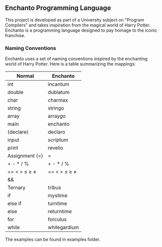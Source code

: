 ## Enchanto Programming Language

This project is developed as part of a University subject on "Program Compilers" and takes inspiration from the magical world of Harry Potter.
Enchanto is a programming language designed to pay homage to the iconic franchise.

### Naming Conventions

Enchanto uses a set of naming conventions inspired by the enchanting world of Harry Potter. Here is a table summarizing the mappings:

| Normal | Enchanto |
| --- | --- | 
| int | incantum |
| double | dublatum |
| char | charmax | 
| string | stringo |
| array | arraygo | 
| main | enchanto | 
| (declare) | declaro |
| input | scriptum | 
| print | revelio |
| Assignment (=) | = |
| + - * / % | + - * / % | 
| == < > ≤ ≥ ≠ | == < > ≤ ≥ ≠ | 
| && || ! | andus orus notus |
| Ternary | tribus |
| if | mystime |
| else if | turntime |
| else | returntime | 
| for | forculus | 
| while | whilegardium | 

The examples can be found in examples folder.